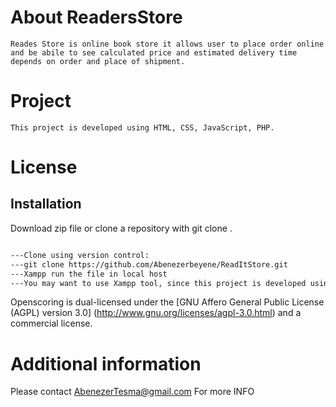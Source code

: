 
#  About ReadersStore #

	Reades Store is online book store it allows user to place order online 
	and be abile to see calculated price and estimated delivery time depends on order and place of shipment.


# Project # 

 	This project is developed using HTML, CSS, JavaScript, PHP. 

# License #


## Installation

Download zip file or clone a repository with git clone <url>. 

```bash

---Clone using version control:
---git clone https://github.com/Abenezerbeyene/ReadItStore.git
---Xampp run the file in local host
---You may want to use Xampp tool, since this project is developed using php. 
```

Openscoring is dual-licensed under the [GNU Affero General Public License (AGPL) version 3.0] (http://www.gnu.org/licenses/agpl-3.0.html) and a commercial license.

# Additional information #

Please contact AbenezerTesma@gmail.com For more INFO
